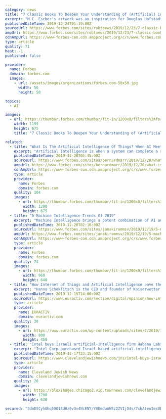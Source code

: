 ```yaml
---
category: news
title: "7 Classic Books To Deepen Your Understanding of (Artificial) Intelligence"
excerpt: "M.C. Escher's artwork was an inspiration for Douglas Hofstadter's 1979 book \"Gödel, Escher, Bach: An ... [+] Eternal Golden Braid\", sometimes referred to as the Bible of artificial intelligence. The field of artificial intelligence has never been the subject of more attention and analysis than it is today. Almost every week, it seems ..."
publishedDateTime: 2019-12-24T01:19:00Z
sourceUrl: https://www.forbes.com/sites/robtoews/2019/12/23/7-classic-books-to-deepen-your-understanding-of-artificial-intelligence/
ampUrl: https://www.forbes.com/sites/robtoews/2019/12/23/7-classic-books-to-deepen-your-understanding-of-artificial-intelligence/amp/
cdnAmpUrl: https://www-forbes-com.cdn.ampproject.org/c/s/www.forbes.com/sites/robtoews/2019/12/23/7-classic-books-to-deepen-your-understanding-of-artificial-intelligence/amp/
type: article
quality: 71
heat: -1
published: false

provider:
  name: Forbes
  domain: forbes.com
  images:
    - url: /assets/images/organizations/forbes.com-50x50.jpg
      width: 50
      height: 50

topics:
  - AI

images:
  - url: https://thumbor.forbes.com/thumbor/fit-in/1200x0/filters%3Aformat%28jpg%29/https%3A%2F%2Fspecials-images.forbesimg.com%2Fimageserve%2F5e01661325ab5d0007cf2a6b%2F0x0.jpg%3FcropX1%3D0%26cropX2%3D1910%26cropY1%3D168%26cropY2%3D1242
    width: 1199
    height: 675
    title: "7 Classic Books To Deepen Your Understanding of (Artificial) Intelligence"

related:
  - title: "What Is The Artificial Intelligence Of Things? When AI Meets IoT"
    excerpt: "Artificial intelligence is when a system can complete a set of tasks or learn from data ... and then an AI system to make decisions about the data the internet of things devices are gathering. Autonomous Delivery Robots Similar to how AIoT is used with autonomous vehicles, autonomous delivery robots are another example of AIoT in action."
    publishedDateTime: 2019-12-20T05:45:00Z
    sourceUrl: https://www.forbes.com/sites/bernardmarr/2019/12/20/what-is-the-artificial-intelligence-of-things-when-ai-meets-iot/
    ampUrl: https://www.forbes.com/sites/bernardmarr/2019/12/20/what-is-the-artificial-intelligence-of-things-when-ai-meets-iot/amp/
    cdnAmpUrl: https://www-forbes-com.cdn.ampproject.org/c/s/www.forbes.com/sites/bernardmarr/2019/12/20/what-is-the-artificial-intelligence-of-things-when-ai-meets-iot/amp/
    type: article
    provider:
      name: Forbes
      domain: forbes.com
    quality: 104
    images:
      - url: https://thumbor.forbes.com/thumbor/fit-in/1200x0/filters%3Aformat%28jpg%29/https%3A%2F%2Fspecials-images.forbesimg.com%2Fimageserve%2F5dfc59fd4e29170007838c30%2F0x0.jpg
        width: 1200
        height: 675
  - title: "5 Machine Intelligence Trends Of 2019"
    excerpt: "Machine Intelligence brings a potent combination of AI and IoT to businesses. This domain includes industrial automation, application of deep learning to sensor telemetry, edge computing, intelligent video analytics and cognitive computing. 2019 saw the convergence of industrial IoT (IIoT) and AI. First-generation IoT platforms and solutions ..."
    publishedDateTime: 2019-12-20T02:16:00Z
    sourceUrl: https://www.forbes.com/sites/janakirammsv/2019/12/19/5-machine-intelligence-trends-of-2019/
    ampUrl: https://www.forbes.com/sites/janakirammsv/2019/12/19/5-machine-intelligence-trends-of-2019/amp/
    cdnAmpUrl: https://www-forbes-com.cdn.ampproject.org/c/s/www.forbes.com/sites/janakirammsv/2019/12/19/5-machine-intelligence-trends-of-2019/amp/
    type: article
    provider:
      name: Forbes
      domain: forbes.com
    quality: 74
    images:
      - url: https://thumbor.forbes.com/thumbor/fit-in/1200x0/filters%3Aformat%28jpg%29/https%3A%2F%2Fspecials-images.forbesimg.com%2Fimageserve%2F5dfc29a5e961e100073989a2%2F0x0.jpg
        width: 960
        height: 640
  - title: "How Internet of Things and Artificial Intelligence pave the way to climate neutrality"
    excerpt: "Hanno Schoklitsch is the CEO and founder of Kaiserwetter Energy Asset Management. Communication makes the right points when they promise to accelerate the energy transition and clearly state that Artificial Intelligence, Internet of Things and Cloud Computing can have an important impact on tackling environmental challenges. However ..."
    publishedDateTime: 2019-12-19T14:00:00Z
    sourceUrl: https://www.euractiv.com/section/digital/opinion/how-internet-of-things-and-artificial-intelligence-pave-the-way-to-climate-neutrality/
    type: article
    provider:
      name: EURACTIV
      domain: euractiv.com
    quality: 30
    images:
      - url: https://www.euractiv.com/wp-content/uploads/sites/2/2019/12/iot-800x450.jpg
        width: 800
        height: 450
  - title: "Intel buys Israeli artificial-intelligence firm Habana Labs for $2 billion"
    excerpt: "Intel Corp purchased Israel-based artificial-intelligence processor firm Habana Labs for about $2 billion, the chipmaker announced on Monday. Habana, founded in 2016, will remain an independent business led by its current management team and report to Intel’s data platforms group, reported Reuters. Habana will continue to be based in Israel ..."
    publishedDateTime: 2019-12-17T23:15:00Z
    sourceUrl: https://www.clevelandjewishnews.com/jns/intel-buys-israeli-artificial-intelligence-firm-habana-labs-for-billion/article_d088ccb0-407c-5df3-af5a-59a04b7344e1.html
    type: article
    provider:
      name: Cleveland Jewish News
      domain: clevelandjewishnews.com
    quality: 20
    images:
      - url: https://bloximages.chicago2.vip.townnews.com/clevelandjewishnews.com/content/tncms/custom/image/7278b38c-b303-11e5-a1a2-a31281943715.jpg
        width: 1200
        height: 630

secured: "SdnDSCyhGhq50O18d0z0v3v4NcENY/Y8DmduAWEz2ZVIjO4s/7xbAteuImsUDOi4UlSPjsgYFZNT4Qy6uC05UCSYaX/zcEZzPJhJ1E9kElrriLzvFc7BfkPnXUZM8mucy7QeMMf+v1lufQy+s0eoNWn4JvsledidWT+j9gL1VVNS6G/WxK7YF/bLncbqlBtBoRYV3ED2CTNB4w+bif3skraNYsTjTYMcAg7nAVLC+KJGT1ekhEwNdx2/AJ/yYKzYA+dXm6f6/Mj2JzxO6l5Wpg==;dcF/AQHIDKdkcXawgrYKGA=="
---
```



